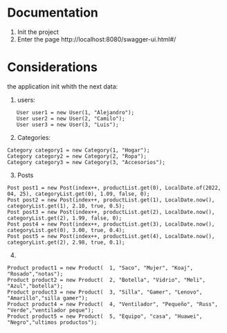 # Documentation
1. Init the project
2. Enter the page http://localhost:8080/swagger-ui.html#/

# Considerations
the application init whith the next data:
1. users:
```
   User user1 = new User(1, "Alejandro");
   User user2 = new User(2, "Camilo");
   User user3 = new User(3, "Luis");
```
2. Categories:
```
Category category1 = new Category(1, "Hogar");
Category category2 = new Category(2, "Ropa");
Category category3 = new Category(3, "Accesorios");
```
3. Posts
```
Post post1 = new Post(index++, productList.get(0), LocalDate.of(2022, 04, 25), categoryList.get(0), 1.09, false, 0);
Post post2 = new Post(index++, productList.get(1), LocalDate.now(), categoryList.get(1), 2.10, true, 0.5);
Post post3 = new Post(index++, productList.get(2), LocalDate.now(), categoryList.get(2), 1.99, false, 0);
Post post4 = new Post(index++, productList.get(3), LocalDate.now(), categoryList.get(0), 3.00, true, 0.4);
Post post5 = new Post(index++, productList.get(4), LocalDate.now(), categoryList.get(2), 2.98, true, 0.1);
```
4. 
```
Product product1 = new Product(  1, "Saco", "Mujer", "Koaj", "Rosado","notas");
Product product2 = new Product(  2, "Botella", "Vidrio", "Meli", "Azul","botella");
Product product3 = new Product(  3, "Silla", "Gamer", "Lenovo", "Amarillo","silla gamer");
Product product4 = new Product(  4, "Ventilador", "Pequeño", "Russ", "Verde","ventilador peque");
Product product5 = new Product(  5, "Equipo", "casa", "Huawei", "Negro","ultimos productos");
   ```



